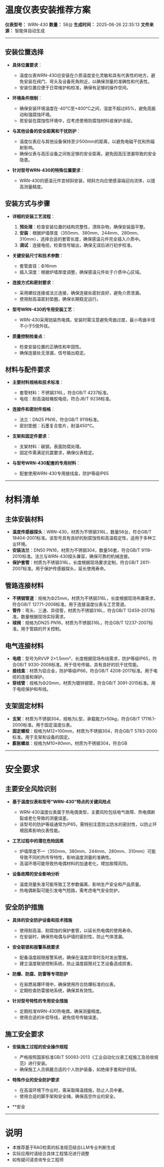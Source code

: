 # 温度仪表安装推荐方案

**仪表型号：** WRN-430
**数量：** 56台
**生成时间：** 2025-06-26 22:35:13
**文件来源：** 智能体自动生成

---

## 安装位置选择

- **具体位置要求**：
  - 温度仪表WRN-430应安装在介质温度变化灵敏和具有代表性的地方，避免安装在阀门、弯头及设备死角附近，以确保测量的准确性和代表性。
  - 安装位置应便于日常维护和校准，确保有足够的操作空间。

- **环境条件限制**：
  - 确保安装环境温度在-40℃至+400℃之间，湿度不超过85%，避免高振动和强腐蚀环境。
  - 若安装在腐蚀性环境中，应考虑使用防腐蚀材料或保护涂层。

- **与其他设备的安全距离和干扰防护**：
  - 温度仪表应与其他设备保持至少500mm的距离，以避免电磁干扰和热辐射影响。
  - 确保仪表与高压设备之间有足够的安全距离，避免因高压泄漏导致的安全隐患。

- **针对型号WRN-430的特殊位置要求**：
  - WRN-430的感温元件宜倾斜安装，倾斜方向应使感温端迎向流体，以提高测量精度。

## 安装方式与步骤

- **详细的安装工艺流程**：
  1. **预处理**：检查安装位置的结构完整性，清除杂物，确保安装面平整。
  2. **安装**：根据炉墙厚度（350mm、380mm、244mm、280mm、310mm），选择合适的套管长度，确保感温元件完全插入介质中。
  3. **调试**：连接电缆，检查信号输出，确保无误后进行初步校准。

- **关键安装尺寸和技术参数**：
  - 套管直径：Φ16mm
  - 插入深度：根据炉墙厚度调整，确保感温元件处于介质中心区域。

- **连接方式和密封要求**：
  - 采用螺纹连接或法兰连接，确保连接处密封良好，避免介质泄漏。
  - 使用耐高温密封垫圈，确保长期稳定运行。

- **型号WRN-430的专用安装工艺**：
  - WRN-430采用铠装热电偶，安装时需注意避免弯曲过度，最小弯曲半径不小于5倍外径。

- **质量控制检查点**：
  - 检查安装位置的正确性和牢固性。
  - 确保连接处无泄漏，信号输出稳定。

## 材料与配件要求

- **主要材料规格和技术标准**：
  - 套管材料：不锈钢316L，符合GB/T 4237标准。
  - 电缆：耐高温硅橡胶电缆，符合JB/T 9238标准。

- **连接件和密封件规格**：
  - 法兰：DN25 PN16，符合GB/T 9119标准。
  - 密封垫圈：石墨复合垫片，耐温450℃。

- **支架和固定件要求**：
  - 支架材料：碳钢，表面防腐处理。
  - 固定件需满足抗震要求，确保仪表稳定。

- **与型号WRN-430配套的专用材料**：
  - 配套使用WRN-430专用接线盒，防护等级IP65

---

# 材料清单
## 主体安装材料
- **温度传感器探头**：WRN-430，材质为不锈钢316L，数量56台，符合GB/T 18404-2001标准。该型号具有良好的耐腐蚀性和高温稳定性，适用于多种工业环境。
- **安装法兰**：DN50 PN16，材质为不锈钢304，数量56套，符合GB/T 9119-2010标准。法兰与WRN-430探头兼容，确保可靠的机械连接。
- **保护套管**：材质为不锈钢316L，长度根据现场要求定制，符合GB/T 2611-2007标准。用于保护传感器探头，延长使用寿命。

## 管路连接材料
- **不锈钢管道**：规格为Φ25mm，材质为不锈钢316L，长度根据现场布置需求，符合GB/T 12771-2008标准。用于连接温度仪表与工艺管道。
- **管件**：弯头、三通、异径管，材质为不锈钢316L，符合GB/T 12459-2017标准。数量根据现场实际需求。
- **球阀**：规格为DN25 PN16，材质为不锈钢316L，符合GB/T 12237-2007标准。用于管路的开关控制。

## 电气连接材料
- **电缆**：型号为RVVP 2×1.5mm²，长度根据现场布线需求，防护等级IP65，符合GB/T 9330-2008标准。用于信号传输，具有良好的抗干扰性能。
- **接线盒**：材质为铝合金，防护等级IP66，符合GB/T 4208-2017标准。用于电缆的连接和保护。
- **穿线管**：规格为Φ20mm，材质为镀锌钢管，符合GB/T 3091-2015标准。用于电缆保护和布线。

## 支架固定材料
- **支架**：材质为不锈钢304，规格为L型，承载能力≥50kg，符合GB/T 17116.1-2000标准。用于固定温度仪表。
- **固定螺栓**：规格为M12×100mm，材质为不锈钢304，符合GB/T 5783-2000标准。用于支架和设备的固定。
- **膨胀螺丝**：规格为M10×80mm，材质为不锈钢304，符合GB

---

# 安全要求
## 主要安全风险识别

- **基于温度仪表和型号"WRN-430"特点的关键风险点**
  - WRN-430温度仪表属于热电偶类型，主要风险包括电气故障、热电偶断裂或老化导致的测量误差。
  - 该型号的防护等级通常为IP65，需特别注意防尘防水的密封性，以防止环境因素影响仪表性能。

- **工艺过程中的潜在危险因素**
  - 炉墙厚度不一（350mm、380mm、244mm、280mm、310mm）可能导致不同的热传导特性，影响温度测量的准确性。
  - 高温环境可能导致热电偶材料的加速老化，增加故障风险。

- **设备故障的安全影响分析**
  - 温度测量失准可能导致工艺参数偏离，影响生产安全和产品质量。
  - 热电偶断裂可能引发电气短路，需考虑电气安全防护。

## 安全防护措施

- **具体的安全防护设备和技术措施**
  - 使用耐高温、耐腐蚀的保护套管，以延长热电偶的使用寿命。
  - 在安装时，确保热电偶与炉墙的密封性，防止气体泄漏。

- **安全联锁和报警系统要求**
  - 配备温度超限报警系统，确保在温度异常时及时发出警报。
  - 建立温度联锁控制系统，防止温度超限对工艺设备造成损害。

- **防爆、防腐、防雷等专项防护**
  - 在易燃易爆环境中，确保使用符合防爆标准的仪表。
  - 定期检查防雷接地系统，确保其有效性。

- **针对型号特性的专用安全措施**
  - 定期校准WRN-430热电偶，确保测量精度。
  - 使用合适的补偿导线，避免信号传输误差。

## 施工安全要求

- **安装施工过程的安全操作规程**
  - 严格按照国家标准GB/T 50093-2013《工业自动化仪表工程施工及验收规范》进行安装。
  - 确保施工人员佩戴合适的个人防护装备，如绝缘手套和护目镜。

- **特殊作业的安全防护要求**
  - 在高温环境下作业时，需采取降温措施，防止人员中暑。
  - 使用合适的脚手架和安全绳，确保高空作业的安全。

- **安全

---

# 说明
- 本推荐基于RAG检索的标准规范结合LLM专业判断生成
- 实际应用时请结合具体工程情况进行调整
- 如有疑问请咨询专业工程师